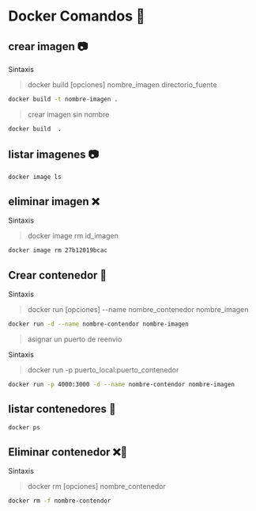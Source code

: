 # Docker Comandos 🐋

## crear imagen 📷

Sintaxis

> docker build [opciones] nombre_imagen directorio_fuente

```bash
docker build -t nombre-imagen .
```

> crear imagen sin nombre

```bash
docker build  .
```

## listar imagenes 📷

```bash
docker image ls
```

## eliminar imagen ❌

Sintaxis

> docker image rm id_imagen

```bash
docker image rm 27b12019bcac
```

## Crear contenedor 🐋

Sintaxis

> docker run [opciones] --name nombre_contenedor nombre_imagen

```bash
docker run -d --name nombre-contendor nombre-imagen
```

> asignar un puerto de reenvio

Sintaxis

> docker run -p puerto_local:puerto_contenedor

```bash
docker run -p 4000:3000 -d --name nombre-contendor nombre-imagen
```

## listar contenedores 📃

```bash
docker ps
```

## Eliminar contenedor ❌🐋

Sintaxis

> docker rm [opciones] nombre_contenedor

```bash
docker rm -f nombre-contendor
```
